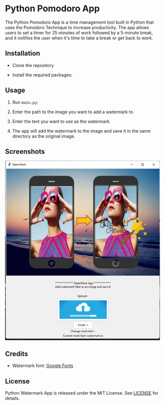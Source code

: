 # Python Pomodoro App

The Python Pomodoro App is a time management tool built in Python that uses the Pomodoro Technique to increase productivity. The app allows users to set a timer for 25 minutes of work followed by a 5-minute break, and it notifies the user when it's time to take a break or get back to work.

## Installation

 - Clone the repository

 - Install the required packages:

## Usage

1. Run `main.py`:

2. Enter the path to the image you want to add a watermark to.

3. Enter the text you want to use as the watermark.

4. The app will add the watermark to the image and save it in the same directory as the original image.

## Screenshots

![Screenshot of Python Watermark App](https://github.com/aienx/python-archive/blob/main/py-watermark/snap.png)

## Credits

- Watermark font: [Google Fonts](https://fonts.google.com/specimen/Roboto)

## License

Python Watermark App is released under the MIT License. See [LICENSE](/LICENSE) for details.





